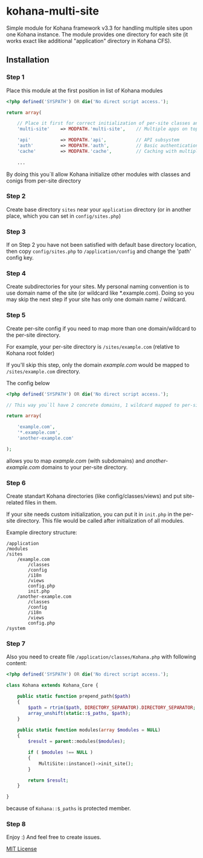 kohana-multi-site
=================

Simple module for Kohana framework v3.3 for handling multiple sites upon one Kohana instance.
The module provides one directory for each site (it works exact like additional "application" directory in Kohana CFS).


Installation
------------

### Step 1

Place this module at the first position in list of Kohana modules

```php
<?php defined('SYSPATH') OR die('No direct script access.');

return array(

    // Place it first for correct initialization of per-site classes and configs
    'multi-site'    => MODPATH.'multi-site',    // Multiple apps on top of single engine

    'api'           => MODPATH.'api',           // API subsystem
    'auth'          => MODPATH.'auth',          // Basic authentication
    'cache'         => MODPATH.'cache',         // Caching with multiple backends
    
    ...

```
By doing this you`ll allow Kohana initialize other modules with classes and conigs from per-site directory 

### Step 2
Create base directory `sites` near your `application` directory (or in another place, which you can set in `config/sites.php`)

### Step 3
If on Step 2 you have not been satisfied with default base directory location, then copy `config/sites.php` to `/application/config` and change the 'path' config key.

### Step 4
Create subdirectories for your sites. My personal naming convention is to use domain name of the site (or wildcard like *.example.com). Doing so you may skip the next step if your site has only one domain name / wildcard.

### Step 5
Create per-site config if you need to map more than one domain/wildcard to the per-site directory.

For example, your per-site directory is `/sites/example.com` (relative to Kohana root folder)

If you'll skip this step, only the domain *example.com* would be mapped to `/sites/example.com` directory.

The config below

```php
<?php defined('SYSPATH') OR die('No direct script access.');

// This way you`ll have 2 concrete domains, 1 wildcard mapped to per-site directory

return array(

    'example.com',
    '*.example.com',
    'another-example.com'

);
```
allows you to map *example.com* (with subdomains) and *another-example.com* domains to your per-site directory.

### Step 6
Create standart Kohana directories (like config/classes/views) and put site-related files in them.

If your site needs custom initialization, you can put it in `init.php` in the per-site directory. This file would be called after initialization of all modules.

Example directory structure:

```
/application
/modules
/sites
    /example.com
        /classes
        /config
        /i18n
        /views
        config.php
        init.php
    /another-example.com
        /classes
        /config
        /i18n
        /views
        config.php
/system
```

### Step 7
Also you need to create file `/application/classes/Kohana.php` with following content:

```php
<?php defined('SYSPATH') OR die('No direct script access.');

class Kohana extends Kohana_Core {

    public static function prepend_path($path)
    {
        $path = rtrim($path, DIRECTORY_SEPARATOR).DIRECTORY_SEPARATOR;
        array_unshift(static::$_paths, $path);
    }
    
    public static function modules(array $modules = NULL)
    {
        $result = parent::modules($modules);

        if ( $modules !== NULL )
        {
            MultiSite::instance()->init_site();
        }

        return $result;
    }

}
```

because of `Kohana::$_paths` is protected member.

### Step 8
Enjoy :)
And feel free to create issues.

[MIT License](LICENSE)
